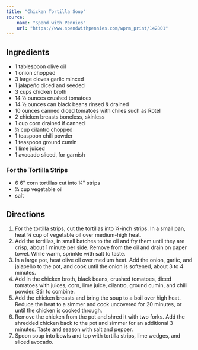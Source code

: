 ```yaml
---
title: "Chicken Tortilla Soup"
source:
    name: "Spend with Pennies"
    url: "https://www.spendwithpennies.com/wprm_print/142801"
---
```


## Ingredients

-   1 tablespoon olive oil
-   1 onion chopped
-   3 large cloves garlic minced
-   1 jalapeño diced and seeded
-   3 cups chicken broth
-   14 ½ ounces crushed tomatoes
-   14 ½ ounces can black beans rinsed & drained
-   10 ounces canned diced tomatoes with chiles such as Rotel
-   2 chicken breasts boneless, skinless
-   1 cup corn drained if canned
-   ¼ cup cilantro chopped
-   1 teaspoon chili powder
-   1 teaspoon ground cumin
-   1 lime juiced
-   1 avocado sliced, for garnish

### For the Tortilla Strips

-   6 6" corn tortillas cut into ¼" strips
-   ¼ cup vegetable oil
-   salt

## Directions

1. For the tortilla strips, cut the tortillas into ¼-inch strips. In a small pan, heat ¼ cup of vegetable oil over medium-high heat.
1. Add the tortillas, in small batches to the oil and fry them until they are crisp, about 1 minute per side. Remove from the oil and drain on paper towel. While warm, sprinkle with salt to taste.
1. In a large pot, heat olive oil over medium heat. Add the onion, garlic, and jalapeño to the pot, and cook until the onion is softened, about 3 to 4 minutes.
1. Add in the chicken broth, black beans, crushed tomatoes, diced tomatoes with juices, corn, lime juice, cilantro, ground cumin, and chili powder. Stir to combine.
1. Add the chicken breasts and bring the soup to a boil over high heat. Reduce the heat to a simmer and cook uncovered for 20 minutes, or until the chicken is cooked through.
1. Remove the chicken from the pot and shred it with two forks. Add the shredded chicken back to the pot and simmer for an additional 3 minutes. Taste and season with salt and pepper.
1. Spoon soup into bowls and top with tortilla strips, lime wedges, and sliced avocado.
